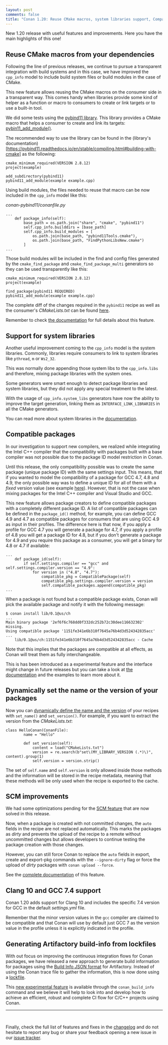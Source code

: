 ```yaml
---
layout: post
comments: false
title: "Conan 1.20: Reuse CMake macros, system libraries support, Compatible packages and new recipe methods!"
---
```


New 1.20 release with useful features and improvements. Here you have the main highlights of this one!

## Reuse CMake macros from your dependencies

Following the line of previous releases, we continue to pursue a transparent integration with build systems and in this case, we have
improved the `cpp_info` model to include build system files or build modules in the case of CMake.

This new feature allows reusing the CMake macros on the consumer side in a transparent way. This comes handy when libraries provide some
kind of helper as a function or macro to consumers to create or link targets or to use a built-in tool.

We did some tests using the [pybind11 library](https://github.com/pybind/pybind11). This library provides a CMake macro 
that helps a consumer to create and link its targets: [pybin11_add_module()](https://pybind11.readthedocs.io/en/stable/compiling.html#pybind11-add-module).

The recommended way to use the library can be found in the (library's documentation)[https://pybind11.readthedocs.io/en/stable/compiling.html#building-with-cmake] as the following:

```
cmake_minimum_required(VERSION 2.8.12)
project(example)

add_subdirectory(pybind11)
pybind11_add_module(example example.cpp)
```

Using build modules, the files needed to reuse that macro can be now included in the `cpp_info` model like this:

*conan-pybind11/conanfile.py*
```
...
    def package_info(self):
        base_path = os.path.join("share", "cmake", "pybind11")
        self.cpp_info.builddirs = [base_path]
        self.cpp_info.build_modules = [
            os.path.join(base_path, "pybind11Tools.cmake"),
            os.path.join(base_path, "FindPythonLibsNew.cmake")
        ]
...
```

Those build modules will be included in the find and config files generated by the `cmake_find_package` and `cmake_find_package_multi`
generators so they can be used transparently like this:

```
cmake_minimum_required(VERSION 2.8.12)
project(example)

find_package(pybind11 REQUIRED)
pybind11_add_module(example example.cpp)
```

The complete diff of the changes required in the `pybind11` recipe as well as the consumer's *CMakeLists.txt* can be found [here](https://github.com/conan-community/conan-pybind11/compare/release/2.3.0...danimtb:release/2.3.0_build_modules?expand=1).

Remember to check [the documentation](https://docs.conan.io/en/latest/reference/conanfile/attributes.html#cpp-info) for full details about
this feature.

## Support for system libraries

Another useful improvement coming to the `cpp_info` model is the system libraries. Commonly, libraries
require consumers to link to system libraries like `pthread`, `m` or `Ws2_32`.

This was normally done appending those system libs to the `cpp_info.libs` and therefore, mixing package libraries with the 
system ones.

Some generators were smart enough to detect package libraries and system libraries, but they did not apply any special treatment to the
latest.

With the usage of `cpp_info.system_libs` generators have now the ability to improve the target generation, linking them as
`INTERFACE_LINK_LIBRARIES` in all the CMake generators.

You can read more about system libraries in the
[documentation](https://docs.conan.io/en/latest/reference/conanfile/attributes.html#cpp-info).

## Compatible packages

In our investigation to support new compilers, we realized while integrating the Intel C++ compiler that the compatibility with packages
built with a base compiler was not possible due to the package ID model restriction in Conan.

Until this release, the only compatibility possible was to create the same package (unique package ID) with the same
settings input. This means, that if you wanted to model the compatibility of a package for GCC 4.7, 4.8 and 4.9, the only
possible way was to define a unique ID for all of them with a *fixed* version value (see example
[here](https://docs.conan.io/en/latest/creating_packages/define_abi_compatibility.html#defining-a-custom-package-id)). However, that is not
the case when mixing packages for the Intel C++ compiler and Visual Studio and GCC.

This new feature allows package creators to define compatible packages with a completely different package ID. A list of compatible packages
can be defined in the `package_id()` method, for example, you can define GCC 4.9 and 4.7 as compatible packages for consumers that are using
GCC 4.9 as input in their profiles. The difference here is that now, if you apply a profile for GCC 4.7 you will generate a package for 4.7,
if you apply a profile of 4.8 you will get a package ID for 4.8, but if you don't generate a package for 4.9 and you require this package as
a consumer, you will get a binary for 4.8 or 4.7 if available:

```
...
    def package_id(self):
        if self.settings.compiler == "gcc" and self.settings.compiler.version == "4.9":
            for version in ("4.8", "4.7"):
                compatible_pkg = CompatiblePackage(self)
                compatible_pkg.settings.compiler.version = version
                self.compatible_packages.append(compatible_pkg)
...
```

When a package is not found but a compatible package exists, Conan will pick the available package and notify it with the following message:

```
$ conan install lib/0.1@us/ch
...
Main binary package '2ef6f6c768dd0f332dc252b72c30dee116632302' missing.
Using compatible package '1151fe341e6b310f7645a76b4d3d524342835acc'
...
    lib/0.1@us/ch:1151fe341e6b310f7645a76b4d3d524342835acc - Cache
```

Note that this implies that the packages are compatible at all effects, as Conan will treat them as fully interchangeable.

This is has been introduced as a experimental feature and the interface might change in future releases but you can take a look at
[the documentation](https://docs.conan.io/en/latest/creating_packages/define_abi_compatibility.html#compatible-packages) and the examples to learn more about it.

## Dynamically set the name or the version of your packages

Now you can [dynamically define the name and the version](https://docs.conan.io/en/latest/howtos/capture_version.html) of your recipes with
`set_name()` and `set_version()`. For example, if you want to extract the version from the *CMakeLists.txt*:

```
class HelloConan(ConanFile):
        name = "Hello"

        def set_version(self):
            content = load("CMakeLists.txt")
            version = re.search(b"set\(MY_LIBRARY_VERSION (.*)\)", content).group(1)
            self.version = version.strip()
```

The set of `self.name` and `self.version` is only allowed inside those methods and the information will be stored in the recipe metadata, meaning that these methods will be only used when the recipe is exported to the cache.

## SCM improvements

We had some optimizations pending for the [SCM feature](https://github.com/conan-io/conan/issues/5195) that are now solved in this release.

Now, when a package is created with not committed changes, the `auto` fields in the recipe are not replaced automatically. This marks the
packages as *dirty* and prevents the upload of the recipe to a remote without uncommitted changes but allows developers to continue testing
the package creation with those changes.

However, you can still force Conan to replace the `auto` fields in export, create and export-pkg commands with the `--ignore-dirty` flag or
force the upload of *dirty* packages with `conan upload --force`.

See the [complete documentation](https://docs.conan.io/en/latest/creating_packages/package_repo.html#capturing-the-remote-and-commit-scm)
of this feature.

## Clang 10 and GCC 7.4 support

Conan 1.20 adds support for Clang 10 and includes the specific 7.4 version for GCC in the default *settings.yml* file.

Remember that the minor version values in the `gcc` compiler are claimed to be compatible and that Conan will use by default just GCC 7 as
the version value in the profile unless it is explicitly indicated in the profile.

## Generating Artifactory build-info from lockfiles

With out focus on improving the continuous integration flows for Conan packages, we have released a new approach to generate build
information for packages using the [Build Info JSON format](https://github.com/jfrog/build-info) for Artifactory. Instead of using the Conan trace file to gather the information, this is now done using a [lockfile](https://docs.conan.io/en/latest/versioning/lockfiles.html).

This [new experimental feature](https://docs.conan.io/en/latest/howtos/generic_ci_artifactory.html#generating-build-info-from-lockfiles-information)
is available through the `conan_build_info` command and we believe it will help to look into and develop how to achieve an efficient, robust
and complete CI flow for C/C++ projects using Conan.

-----------
<br>

Finally, check the full list of features and fixes in the [changelog](https://docs.conan.io/en/latest/changelog.html) and do not hesitate to report any bug or share your feedback opening a new issue in our [issue tracker](https://github.com/conan-io/conan/issues).
